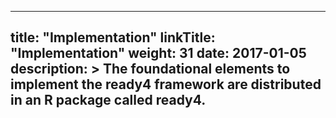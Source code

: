 
---
title: "Implementation"
linkTitle: "Implementation"
weight: 31
date: 2017-01-05
description: >
  The foundational elements to implement the ready4 framework are distributed in an R package called ready4.
---


